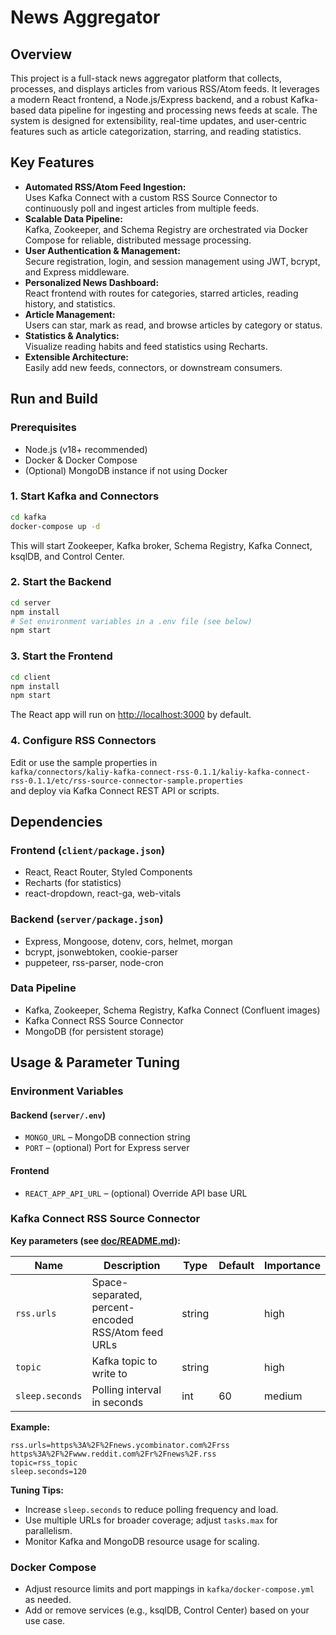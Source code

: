 # News Aggregator

## Overview

This project is a full-stack news aggregator platform that collects, processes, and displays articles from various RSS/Atom feeds. It leverages a modern React frontend, a Node.js/Express backend, and a robust Kafka-based data pipeline for ingesting and processing news feeds at scale. The system is designed for extensibility, real-time updates, and user-centric features such as article categorization, starring, and reading statistics.

## Key Features

- **Automated RSS/Atom Feed Ingestion:**  
  Uses Kafka Connect with a custom RSS Source Connector to continuously poll and ingest articles from multiple feeds.
- **Scalable Data Pipeline:**  
  Kafka, Zookeeper, and Schema Registry are orchestrated via Docker Compose for reliable, distributed message processing.
- **User Authentication & Management:**  
  Secure registration, login, and session management using JWT, bcrypt, and Express middleware.
- **Personalized News Dashboard:**  
  React frontend with routes for categories, starred articles, reading history, and statistics.
- **Article Management:**  
  Users can star, mark as read, and browse articles by category or status.
- **Statistics & Analytics:**  
  Visualize reading habits and feed statistics using Recharts.
- **Extensible Architecture:**  
  Easily add new feeds, connectors, or downstream consumers.

## Run and Build

### Prerequisites

- Node.js (v18+ recommended)
- Docker & Docker Compose
- (Optional) MongoDB instance if not using Docker

### 1. Start Kafka and Connectors

```sh
cd kafka
docker-compose up -d
```
This will start Zookeeper, Kafka broker, Schema Registry, Kafka Connect, ksqlDB, and Control Center.

### 2. Start the Backend

```sh
cd server
npm install
# Set environment variables in a .env file (see below)
npm start
```

### 3. Start the Frontend

```sh
cd client
npm install
npm start
```
The React app will run on [http://localhost:3000](http://localhost:3000) by default.

### 4. Configure RSS Connectors

Edit or use the sample properties in  
`kafka/connectors/kaliy-kafka-connect-rss-0.1.1/kaliy-kafka-connect-rss-0.1.1/etc/rss-source-connector-sample.properties`  
and deploy via Kafka Connect REST API or scripts.

## Dependencies

### Frontend (`client/package.json`)

- React, React Router, Styled Components
- Recharts (for statistics)
- react-dropdown, react-ga, web-vitals

### Backend (`server/package.json`)

- Express, Mongoose, dotenv, cors, helmet, morgan
- bcrypt, jsonwebtoken, cookie-parser
- puppeteer, rss-parser, node-cron

### Data Pipeline

- Kafka, Zookeeper, Schema Registry, Kafka Connect (Confluent images)
- Kafka Connect RSS Source Connector
- MongoDB (for persistent storage)

## Usage & Parameter Tuning

### Environment Variables

#### Backend (`server/.env`)

- `MONGO_URL` – MongoDB connection string
- `PORT` – (optional) Port for Express server

#### Frontend

- `REACT_APP_API_URL` – (optional) Override API base URL

### Kafka Connect RSS Source Connector

**Key parameters (see [doc/README.md](kafka/connectors/kaliy-kafka-connect-rss-0.1.1/kaliy-kafka-connect-rss-0.1.1/doc/README.md)):**

| Name            | Description                                                        | Type   | Default | Importance |
|-----------------|--------------------------------------------------------------------|--------|---------|------------|
| `rss.urls`      | Space-separated, percent-encoded RSS/Atom feed URLs                | string |         | high       |
| `topic`         | Kafka topic to write to                                            | string |         | high       |
| `sleep.seconds` | Polling interval in seconds                                        | int    | 60      | medium     |

**Example:**
```properties
rss.urls=https%3A%2F%2Fnews.ycombinator.com%2Frss https%3A%2F%2Fwww.reddit.com%2Fr%2Fnews%2F.rss
topic=rss_topic
sleep.seconds=120
```

**Tuning Tips:**
- Increase `sleep.seconds` to reduce polling frequency and load.
- Use multiple URLs for broader coverage; adjust `tasks.max` for parallelism.
- Monitor Kafka and MongoDB resource usage for scaling.

### Docker Compose

- Adjust resource limits and port mappings in `kafka/docker-compose.yml` as needed.
- Add or remove services (e.g., ksqlDB, Control Center) based on your use case.
